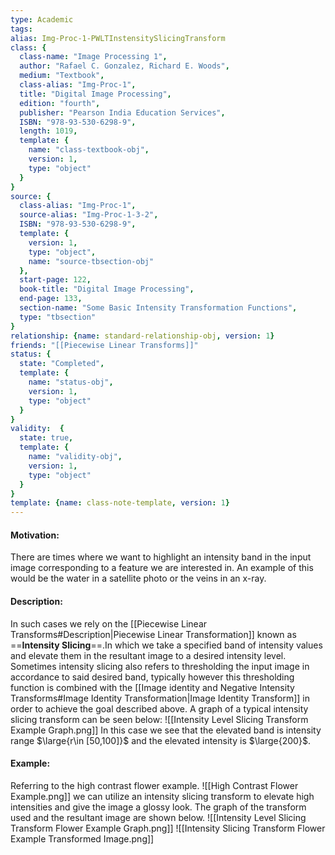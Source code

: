 ```yaml
---
type: Academic
tags:
alias: Img-Proc-1-PWLTInstensitySlicingTransform
class: {
  class-name: "Image Processing 1",
  author: "Rafael C. Gonzalez, Richard E. Woods",
  medium: "Textbook",
  class-alias: "Img-Proc-1",
  title: "Digital Image Processing",
  edition: "fourth",
  publisher: "Pearson India Education Services",
  ISBN: "978-93-530-6298-9",
  length: 1019,
  template: {
    name: "class-textbook-obj",
    version: 1,
    type: "object"
  }
}
source: {
  class-alias: "Img-Proc-1",
  source-alias: "Img-Proc-1-3-2",
  ISBN: "978-93-530-6298-9",
  template: {
    version: 1,
    type: "object",
    name: "source-tbsection-obj"
  },
  start-page: 122,
  book-title: "Digital Image Processing",
  end-page: 133,
  section-name: "Some Basic Intensity Transformation Functions",
  type: "tbsection"
}
relationship: {name: standard-relationship-obj, version: 1}
friends: "[[Piecewise Linear Transforms]]"
status: {
  state: "Completed",
  template: {
    name: "status-obj",
    version: 1,
    type: "object"
  }
}
validity:  {
  state: true,
  template: {
    name: "validity-obj",
    version: 1,
    type: "object"
  }
}
template: {name: class-note-template, version: 1}
---
```

#### Motivation: 
There are times where we want to highlight an intensity band in the input image corresponding to a feature we are interested in. An example of this would be the water in a satellite photo or the veins in an x-ray. 

#### Description: 
In such cases we rely on the [[Piecewise Linear Transforms#Description|Piecewise Linear Transformation]] known as ==**Intensity Slicing**==.In which we take a specified band of intensity values and elevate them in the resultant image to a desired intensity level. Sometimes intensity slicing also refers to thresholding the input image in accordance to said desired band, typically however this thresholding function is combined with the [[Image identity and Negative Intensity Transforms#Image Identity Transformation|Image Identity Transform]] in order to achieve the goal described above. A graph of a typical intensity slicing transform can be seen below: 
![[Intensity Level Slicing Transform Example Graph.png]]
In this case we see that the elevated band is intensity range $\large{r\in [50,100]}$ and the elevated intensity is $\large{200}$.

#### Example: 
Referring to the high contrast flower example. 
![[High Contrast Flower Example.png]]
we can utilize an intensity slicing transform to elevate high intensities and give the image a glossy look. The graph of the transform used and the resultant image are shown below. 
![[Intensity Level Slicing Transform Flower Example Graph.png]]
![[Intensity Slicing Transform Flower Example Transformed Image.png]]